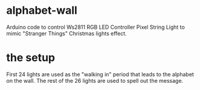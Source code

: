 # alphabet-wall
Arduino code to control Ws2811 RGB LED Controller Pixel String Light to mimic "Stranger Things" Christmas lights effect.

# the setup
First 24 lights are used as the "walking in" period that leads to the alphabet on the wall. The rest of the 26 lights are used to spell out the message.
